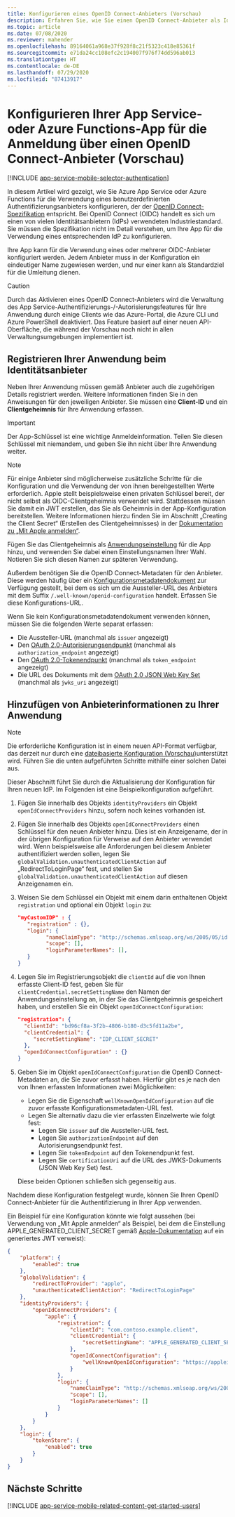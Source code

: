 ```yaml
---
title: Konfigurieren eines OpenID Connect-Anbieters (Vorschau)
description: Erfahren Sie, wie Sie einen OpenID Connect-Anbieter als Identitätsanbieter für Ihre App Services- oder Azure Functions-App konfigurieren.
ms.topic: article
ms.date: 07/08/2020
ms.reviewer: mahender
ms.openlocfilehash: 89164061a968e37f928f8c21f5323c418e85361f
ms.sourcegitcommit: e71da24cc108efc2c194007f976f74dd596ab013
ms.translationtype: HT
ms.contentlocale: de-DE
ms.lasthandoff: 07/29/2020
ms.locfileid: "87413917"
---
```

# <a name="configure-your-app-service-or-azure-functions-app-to-login-using-an-openid-connect-provider-preview"></a>Konfigurieren Ihrer App Service- oder Azure Functions-App für die Anmeldung über einen OpenID Connect-Anbieter (Vorschau)

[!INCLUDE [app-service-mobile-selector-authentication](../../includes/app-service-mobile-selector-authentication.md)]

In diesem Artikel wird gezeigt, wie Sie Azure App Service oder Azure Functions für die Verwendung eines benutzerdefinierten Authentifizierungsanbieters konfigurieren, der der [OpenID Connect-Spezifikation](https://openid.net/connect/) entspricht. Bei OpenID Connect (OIDC) handelt es sich um einen von vielen Identitätsanbietern (IdPs) verwendeten Industriestandard. Sie müssen die Spezifikation nicht im Detail verstehen, um Ihre App für die Verwendung eines entsprechenden IdP zu konfigurieren.

Ihre App kann für die Verwendung eines oder mehrerer OIDC-Anbieter konfiguriert werden. Jedem Anbieter muss in der Konfiguration ein eindeutiger Name zugewiesen werden, und nur einer kann als Standardziel für die Umleitung dienen.

> [!CAUTION]
> Durch das Aktivieren eines OpenID Connect-Anbieters wird die Verwaltung des App Service-Authentifizierungs-/-Autorisierungsfeatures für Ihre Anwendung durch einige Clients wie das Azure-Portal, die Azure CLI und Azure PowerShell deaktiviert. Das Feature basiert auf einer neuen API-Oberfläche, die während der Vorschau noch nicht in allen Verwaltungsumgebungen implementiert ist.

## <a name="register-your-application-with-the-identity-provider"></a><a name="register"> </a>Registrieren Ihrer Anwendung beim Identitätsanbieter

Neben Ihrer Anwendung müssen gemäß Anbieter auch die zugehörigen Details registriert werden. Weitere Informationen finden Sie in den Anweisungen für den jeweiligen Anbieter. Sie müssen eine **Client-ID** und ein **Clientgeheimnis** für Ihre Anwendung erfassen.

> [!IMPORTANT]
> Der App-Schlüssel ist eine wichtige Anmeldeinformation. Teilen Sie diesen Schlüssel mit niemandem, und geben Sie ihn nicht über Ihre Anwendung weiter.
>

> [!NOTE]
> Für einige Anbieter sind möglicherweise zusätzliche Schritte für die Konfiguration und die Verwendung der von ihnen bereitgestellten Werte erforderlich. Apple stellt beispielsweise einen privaten Schlüssel bereit, der nicht selbst als OIDC-Clientgeheimnis verwendet wird. Stattdessen müssen Sie damit ein JWT erstellen, das Sie als Geheimnis in der App-Konfiguration bereitstellen. Weitere Informationen hierzu finden Sie im Abschnitt „Creating the Client Secret“ (Erstellen des Clientgeheimnisses) in der [Dokumentation zu „Mit Apple anmelden“](https://developer.apple.com/documentation/sign_in_with_apple/generate_and_validate_tokens).
>

Fügen Sie das Clientgeheimnis als [Anwendungseinstellung](./configure-common.md#configure-app-settings) für die App hinzu, und verwenden Sie dabei einen Einstellungsnamen Ihrer Wahl. Notieren Sie sich diesen Namen zur späteren Verwendung.

Außerdem benötigen Sie die OpenID Connect-Metadaten für den Anbieter. Diese werden häufig über ein [Konfigurationsmetadatendokument](https://openid.net/specs/openid-connect-discovery-1_0.html#ProviderConfig) zur Verfügung gestellt, bei dem es sich um die Aussteller-URL des Anbieters mit dem Suffix `/.well-known/openid-configuration` handelt. Erfassen Sie diese Konfigurations-URL.

Wenn Sie kein Konfigurationsmetadatendokument verwenden können, müssen Sie die folgenden Werte separat erfassen:

- Die Aussteller-URL (manchmal als `issuer` angezeigt)
- Den [OAuth 2.0-Autorisierungsendpunkt](https://tools.ietf.org/html/rfc6749#section-3.1) (manchmal als `authorization_endpoint` angezeigt)
- Den [OAuth 2.0-Tokenendpunkt](https://tools.ietf.org/html/rfc6749#section-3.2) (manchmal als `token_endpoint` angezeigt)
- Die URL des Dokuments mit dem [OAuth 2.0 JSON Web Key Set](https://tools.ietf.org/html/rfc8414#section-2) (manchmal als `jwks_uri` angezeigt)

## <a name="add-provider-information-to-your-application"></a><a name="configure"> </a>Hinzufügen von Anbieterinformationen zu Ihrer Anwendung

> [!NOTE]
> Die erforderliche Konfiguration ist in einem neuen API-Format verfügbar, das derzeit nur durch eine [dateibasierte Konfiguration (Vorschau)](.\app-service-authentication-how-to.md#config-file)unterstützt wird. Führen Sie die unten aufgeführten Schritte mithilfe einer solchen Datei aus.

Dieser Abschnitt führt Sie durch die Aktualisierung der Konfiguration für Ihren neuen IdP. Im Folgenden ist eine Beispielkonfiguration aufgeführt.

1. Fügen Sie innerhalb des Objekts `identityProviders` ein Objekt `openIdConnectProviders` hinzu, sofern noch keines vorhanden ist.
1. Fügen Sie innerhalb des Objekts `openIdConnectProviders` einen Schlüssel für den neuen Anbieter hinzu. Dies ist ein Anzeigename, der in der übrigen Konfiguration für Verweise auf den Anbieter verwendet wird. Wenn beispielsweise alle Anforderungen bei diesem Anbieter authentifiziert werden sollen, legen Sie `globalValidation.unauthenticatedClientAction` auf „RedirectToLoginPage“ fest, und stellen Sie `globalValidation.unauthenticatedClientAction` auf diesen Anzeigenamen ein.
1. Weisen Sie dem Schlüssel ein Objekt mit einem darin enthaltenen Objekt `registration` und optional ein Objekt `login` zu:
    
    ```json
    "myCustomIDP" : {
       "registration" : {},
       "login": {
             "nameClaimType": "http://schemas.xmlsoap.org/ws/2005/05/identity/claims/name",
             "scope": [],
             "loginParameterNames": [],
       }
    }
    ```

1. Legen Sie im Registrierungsobjekt die `clientId` auf die von Ihnen erfasste Client-ID fest, geben Sie für `clientCredential.secretSettingName` den Namen der Anwendungseinstellung an, in der Sie das Clientgeheimnis gespeichert haben, und erstellen Sie ein Objekt `openIdConnectConfiguration`:

    ```json
    "registration": {
      "clientId": "bd96cf8a-3f2b-4806-b180-d3c5fd11a2be",
      "clientCredential": {
         "secretSettingName": "IDP_CLIENT_SECRET"
      },
      "openIdConnectConfiguration" : {}
    }
    ```

1. Geben Sie im Objekt `openIdConnectConfiguration` die OpenID Connect-Metadaten an, die Sie zuvor erfasst haben. Hierfür gibt es je nach den von Ihnen erfassten Informationen zwei Möglichkeiten:

    - Legen Sie die Eigenschaft `wellKnownOpenIdConfiguration` auf die zuvor erfasste Konfigurationsmetadaten-URL fest.
    - Legen Sie alternativ dazu die vier erfassten Einzelwerte wie folgt fest:
        - Legen Sie `issuer` auf die Aussteller-URL fest.
        - Legen Sie `authorizationEndpoint` auf den Autorisierungsendpunkt fest.
        - Legen Sie `tokenEndpoint` auf den Tokenendpunkt fest.
        - Legen Sie `certificationUri` auf die URL des JWKS-Dokuments (JSON Web Key Set) fest.

    Diese beiden Optionen schließen sich gegenseitig aus.

Nachdem diese Konfiguration festgelegt wurde, können Sie Ihren OpenID Connect-Anbieter für die Authentifizierung in Ihrer App verwenden.

Ein Beispiel für eine Konfiguration könnte wie folgt aussehen (bei Verwendung von „Mit Apple anmelden“ als Beispiel, bei dem die Einstellung APPLE_GENERATED_CLIENT_SECRET gemäß [Apple-Dokumentation](https://developer.apple.com/documentation/sign_in_with_apple/generate_and_validate_tokens) auf ein generiertes JWT verweist):

```json
{
    "platform": {
        "enabled": true
    },
    "globalValidation": {
        "redirectToProvider": "apple",
        "unauthenticatedClientAction": "RedirectToLoginPage"
    },
    "identityProviders": {
        "openIdConnectProviders": {
            "apple": {
                "registration": {
                    "clientId": "com.contoso.example.client",
                    "clientCredential": {
                        "secretSettingName": "APPLE_GENERATED_CLIENT_SECRET"
                    },
                    "openIdConnectConfiguration": {
                        "wellKnownOpenIdConfiguration": "https://appleid.apple.com/.well-known/openid-configuration"
                    }
                },
                "login": {
                    "nameClaimType": "http://schemas.xmlsoap.org/ws/2005/05/identity/claims/name",
                    "scope": [],
                    "loginParameterNames": []
                }
            }
        }
    },
    "login": {
        "tokenStore": {
            "enabled": true
        }
    }     
}
```

## <a name="next-steps"></a><a name="related-content"> </a>Nächste Schritte

[!INCLUDE [app-service-mobile-related-content-get-started-users](../../includes/app-service-mobile-related-content-get-started-users.md)]
